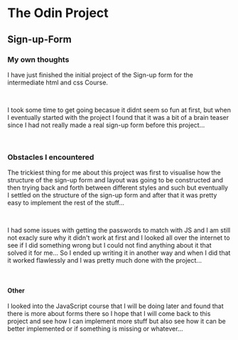 # The Odin Project

<h2>Sign-up-Form</h2>

<h3>My own thoughts</h3>

I have just finished the initial project of the Sign-up form for the intermediate html and css Course.

<br>

I took some time to get going becasue it didnt seem so fun at first, but when I eventually started with the project I found that it was a bit of a brain teaser since I had not really made a real sign-up form before this project...

<br>
<h3>Obstacles I encountered</h3>

The trickiest thing for me about this project was first to visualise how the structure of the sign-up form and layout was going to be constructed and then trying back and forth between different styles and such but eventually I settled on the structure of the sign-up form and after that it was pretty easy to implement the rest of the stuff...

<br>

I had some issues with getting the passwords to match with JS and I am still not exacly sure why it didn't work at first and I looked all over the internet to see if I did something wrong but I could not find anything about it that solved it for me... So I ended up writing it in another way and when I did that it worked flawlessly and I was pretty much done with the project...

<br>
<h4>Other</h4>
I looked into the JavaScript course that I will be doing later and found that there is more about forms there so I hope that I will come back to this project and see how I can implement more stuff but also see how it can be better implemented or if something is missing or whatever...
